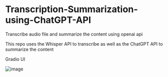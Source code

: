 # Transcription-Summarization-using-ChatGPT-API
Transcribe audio file and summarize the content using openai api

This repo uses the Whisper API to transcribe as well as the ChatGPT API to summarize the content

Gradio UI

![image](https://user-images.githubusercontent.com/13818447/233742375-fe4fba76-2bf2-4c2d-b920-bf6fe1d41b9c.png)
